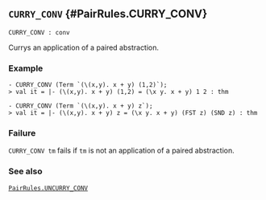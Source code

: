 ## `CURRY_CONV` {#PairRules.CURRY_CONV}


```
CURRY_CONV : conv
```



Currys an application of a paired abstraction.

### Example

    
    - CURRY_CONV (Term `(\(x,y). x + y) (1,2)`);
    > val it = |- (\(x,y). x + y) (1,2) = (\x y. x + y) 1 2 : thm
    
    - CURRY_CONV (Term `(\(x,y). x + y) z`);
    > val it = |- (\(x,y). x + y) z = (\x y. x + y) (FST z) (SND z) : thm
    



### Failure

`CURRY_CONV tm` fails if `tm` is not an application of a paired abstraction.

### See also

[`PairRules.UNCURRY_CONV`](#PairRules.UNCURRY_CONV)

